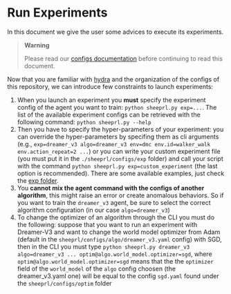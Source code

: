 # Run Experiments

In this document we give the user some advices to execute its experiments.

> **Warning**
>
> Please read our [configs documentation](configs.md) before continuing to read this document.

Now that you are familiar with [hydra](https://hydra.cc/docs/intro/) and the organization of the configs of this repository, we can introduce few constraints to launch experiments:

1. When you launch an experiment you **must** specify the experiment config of the agent you want to train: `python sheeprl.py exp=...`. The list of the available experiment configs can be retrieved with the following command: `python sheeprl.py --help`
2. Then you have to specify the hyper-parameters of your experiment: you can override the hyper-parameters by specifing them as cli arguments (e.g., `exp=dreamer_v3 algo=dreamer_v3 env=dmc env.id=walker_walk env.action_repeat=2 ...`) or you can write your custom experiment file (you must put it in the `./sheeprl/configs/exp` folder) and call your script with the command `python sheeprl.py exp=custom_experiment` (the last option is recommended). There are some available examples, just check the [exp folder](../sheeprl/configs/exp/).
3. You **cannot mix the agent command with the configs of another algorithm**, this might raise an error or create anomalous behaviors. So if you want to train the `dreamer_v3` agent, be sure to select the correct algorithm configuration (in our case `algo=dreamer_v3`)
4. To change the optimizer of an algorithm through the CLI you must do the following: suppose that you want to run an experiment with Dreamer-V3 and want to change the world model optimizer from Adam (default in the `sheeprl/configs/algo/dreamer_v3.yaml` config) with SGD, then in the CLI you must type `python sheeprl.py dreamer_v3 algo=dreamer_v3 ... optim@algo.world_model.optimizer=sgd`, where `optim@algo.world_model.optimizer=sgd` means that the the `optimizer` field of the `world_model` of the `algo` config choosen (the dreamer_v3.yaml one) will be equal to the config `sgd.yaml` found under the `sheeprl/configs/optim` folder 

